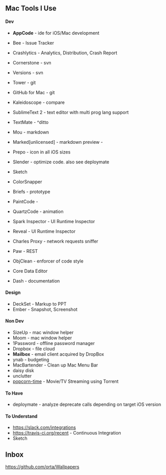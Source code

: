 ## Mac Tools I Use


#### Dev
* **AppCode** - ide for iOS/Mac development
* Bee - Issue Tracker

* Crashlytics - Analytics, Distribution, Crash Report
* Cornerstone - svn
* Versions - svn
* Tower - git
* GitHub for Mac - git
* Kaleidoscope - compare
* SublimeText 2 - text editor with multi prog lang support
* TextMate - ^ditto
* Mou - markdown
* Marked[unlicensed] - markdown preview - 
* Prepo - icon in all iOS sizes
* Slender - optimize code. also see deploymate
* Sketch
* ColorSnapper
* Briefs - prototype
* PaintCode - 
* QuartzCode - animation
* Spark Inspector - UI Runtime Inspector
* Reveal - UI Runtime Inspector
* Charles Proxy - network requests sniffer
* Paw - REST
* ObjClean - enforcer of code style
* Core Data Editor
* Dash - documentation 


#### Design
* DeckSet - Markup to PPT
* Ember - Snapshot, Screenshot  


#### Non Dev
* SizeUp - mac window helper
* Moom - mac window helper
* 1Password - offline password manager
* Dropbox - file cloud 
* **Mailbox** - email client acquired by DropBox
* ynab - budgeting
* MacBartender - Clean up Mac Menu Bar
* daisy disk
* unclutter
* [popcorn-time] - Movie/TV Streaming using Torrent   


#### To Have
* deploymate - analyze deprecate calls depending on target iOS version   


#### To Understand
* https://slack.com/integrations
* https://travis-ci.org/recent - Continuous Integration
* Sketch

## Inbox
[popcorn-time]: https://popcorn-time.se/
https://github.com/orta/Wallpapers
